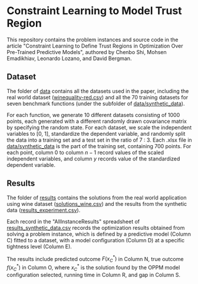 # Constraint Learning to Model Trust Region

This repository contains the problem instances and source code in the article "Constraint Learning to Define Trust Regions in Optimization Over Pre-Trained Predictive Models", authored by Chenbo Shi, Mohsen Emadikhiav, Leonardo Lozano, and David Bergman.

## Dataset 
The folder of [data](data/) contains all the datasets used in the paper, including the real world dataset ([winequality-red.csv](data/winequality-red.csv)) and all the 70 training datasets for seven benchmark functions (under the subfolder of [data/synthetic_data](data/synthetic_data)). 

For each function, we generate 10 different datasets consisting of 1000 points, each generated with a different randomly drawn covariance matrix by specifying the random state. For each dataset, we scale the independent variables to [0, 1], standardize the dependent variable, and randomly split the data into a training set and a test set in the ratio of 7 : 3. Each .xlsx file in [data/synthetic_data](data/synthetic_data) is the part of the training set, containing 700 points. For each point, column $0$ to column $n-1$  record values of the scaled independent variables, and column $y$ records value of the standardized dependent variable. 

## Results 
The folder of [results](results/) contains the solutions from the real world application using wine dataset ([solutions_wine.csv](results/solutions_wine.csv)) and the results from the synthetic data ([results_experiment.csv](results/results_experiment)). 

Each record in the "AllInstanceResults" spreadsheet of [results_synthetic_data.csv](results/results_synthetic_data) records the optimization results obtained from solving a problem instance, which is defined by a predictive model (Column C) fitted to a dataset, with a model configuration (Column D) at a specific tightness level (Column E). 

The results include predicted outcome $F(x^\ast_C)$ in Column N, true outcome $f(x^\ast_C)$ in Column O, where $x^\ast_C$ is the solution found by the OPPM model configuration selected, running time in Column R, and gap in Column S.
